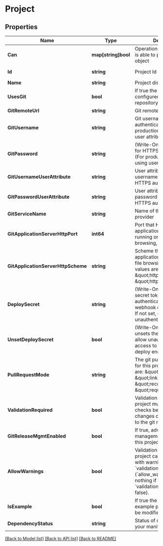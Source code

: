 # Project

## Properties

Name | Type | Description | Notes
------------ | ------------- | ------------- | -------------
**Can** | **map[string]bool** | Operations the current user is able to perform on this object | [optional] [readonly] 
**Id** | **string** | Project Id | [optional] [readonly] 
**Name** | **string** | Project display name | [optional] 
**UsesGit** | **bool** | If true the project is configured with a git repository | [optional] [readonly] 
**GitRemoteUrl** | **string** | Git remote repository url | [optional] 
**GitUsername** | **string** | Git username for HTTPS authentication. (For production only, if using user attributes.) | [optional] 
**GitPassword** | **string** | (Write-Only) Git password for HTTPS authentication. (For production only, if using user attributes.) | [optional] 
**GitUsernameUserAttribute** | **string** | User attribute name for username in per-user HTTPS authentication. | [optional] 
**GitPasswordUserAttribute** | **string** | User attribute name for password in per-user HTTPS authentication. | [optional] 
**GitServiceName** | **string** | Name of the git service provider | [optional] 
**GitApplicationServerHttpPort** | **int64** | Port that HTTP(S) application server is running on (for PRs, file browsing, etc.) | [optional] 
**GitApplicationServerHttpScheme** | **string** | Scheme that is running on application server (for PRs, file browsing, etc.) Valid values are: \&quot;http\&quot;, \&quot;https\&quot;. | [optional] 
**DeploySecret** | **string** | (Write-Only) Optional secret token with which to authenticate requests to the webhook deploy endpoint. If not set, endpoint is unauthenticated. | [optional] 
**UnsetDeploySecret** | **bool** | (Write-Only) When true, unsets the deploy secret to allow unauthenticated access to the webhook deploy endpoint. | [optional] 
**PullRequestMode** | **string** | The git pull request policy for this project. Valid values are: \&quot;off\&quot;, \&quot;links\&quot;, \&quot;recommended\&quot;, \&quot;required\&quot;. | [optional] 
**ValidationRequired** | **bool** | Validation policy: If true, the project must pass validation checks before project changes can be committed to the git repository | [optional] 
**GitReleaseMgmtEnabled** | **bool** | If true, advanced git release management is enabled for this project | [optional] 
**AllowWarnings** | **bool** | Validation policy: If true, the project can be committed with warnings when &#x60;validation_required&#x60; is true. (&#x60;allow_warnings&#x60; does nothing if &#x60;validation_required&#x60; is false). | [optional] 
**IsExample** | **bool** | If true the project is an example project and cannot be modified | [optional] [readonly] 
**DependencyStatus** | **string** | Status of dependencies in your manifest &amp; lockfile | [optional] 

[[Back to Model list]](../README.md#documentation-for-models) [[Back to API list]](../README.md#documentation-for-api-endpoints) [[Back to README]](../README.md)


